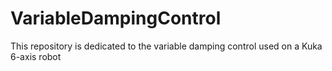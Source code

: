 # VariableDampingControl
This repository is dedicated to the variable damping control used on a Kuka 6-axis robot
